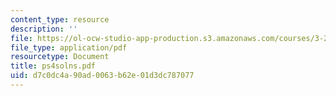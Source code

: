 ```yaml
---
content_type: resource
description: ''
file: https://ol-ocw-studio-app-production.s3.amazonaws.com/courses/3-20-materials-at-equilibrium-sma-5111-fall-2003/d7c0dc4a90ad0063b62e01d3dc787077_ps4solns.pdf
file_type: application/pdf
resourcetype: Document
title: ps4solns.pdf
uid: d7c0dc4a-90ad-0063-b62e-01d3dc787077
---
```


